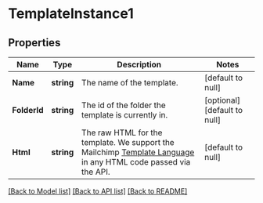 # TemplateInstance1

## Properties
Name | Type | Description | Notes
------------ | ------------- | ------------- | -------------
**Name** | **string** | The name of the template. | [default to null]
**FolderId** | **string** | The id of the folder the template is currently in. | [optional] [default to null]
**Html** | **string** | The raw HTML for the template. We  support the Mailchimp [Template Language](https://mailchimp.com/help/getting-started-with-mailchimps-template-language/) in any HTML code passed via the API. | [default to null]

[[Back to Model list]](../README.md#documentation-for-models) [[Back to API list]](../README.md#documentation-for-api-endpoints) [[Back to README]](../README.md)


